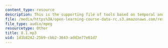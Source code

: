 ```yaml
---
content_type: resource
description: This is the supporting file of tools based on temporal and logical sequence.
file: /media/https%3A/open-learning-course-data-rc.s3.amazonaws.com/res-21g-003-learning-chinese-a-foundation-course-in-mandarin-spring-2011/1d1b824225b9cbb23643add3e77e61d7_8.1.mp3
file_type: audio/mpeg
resourcetype: Other
title: 8.1.mp3
uid: 1d1b8242-25b9-cbb2-3643-add3e77e61d7
---
```

